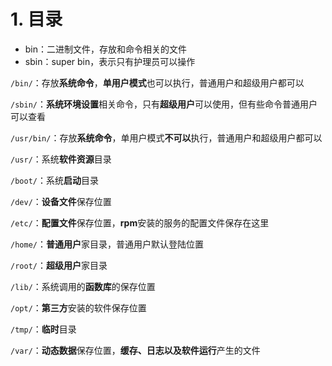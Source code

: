 # 1. 目录
- bin：二进制文件，存放和命令相关的文件
- sbin：super bin，表示只有护理员可以操作

`/bin/`：存放**系统命令**，**单用户模式**也可以执行，普通用户和超级用户都可以

`/sbin/`：**系统环境设置**相关命令，只有**超级用户**可以使用，但有些命令普通用户可以查看

`/usr/bin/`：存放**系统命令**，单用户模式**不可以**执行，普通用户和超级用户都可以

`/usr/`：系统**软件资源**目录

`/boot/`：系统**启动**目录

`/dev/`：**设备文件**保存位置

`/etc/`：**配置文件**保存位置，**rpm**安装的服务的配置文件保存在这里

`/home/`：**普通用户**家目录，普通用户默认登陆位置

`/root/`：**超级用户**家目录

`/lib/`：系统调用的**函数库**的保存位置

`/opt/`：**第三方**安装的软件保存位置

`/tmp/`：**临时**目录

`/var/`：**动态数据**保存位置，**缓存、日志以及软件运行**产生的文件

